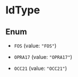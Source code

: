 

# IdType

## Enum


* `FOS` (value: `"FOS"`)

* `OPRA17` (value: `"OPRA17"`)

* `OCC21` (value: `"OCC21"`)



